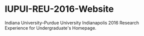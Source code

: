 # IUPUI-REU-2016-Website
Indiana University–Purdue University Indianapolis 2016 Research Experience for Undergraduate's Homepage.
